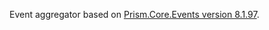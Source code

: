 Event aggregator based on [Prism.Core.Events version 8.1.97](https://github.com/PrismLibrary/Prism/tree/v8.1.97).